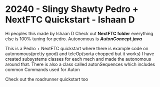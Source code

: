 # 20240 - Slingy Shawty Pedro + NextFTC Quickstart - Ishaan D
Hi peoples this made by Ishaan D
Check out **NextFTC folder** everything else is 100% tuning for pedro. Autonomous is ***AutonConcept.java***

This is a Pedro + NextFTC quickstart where there is example code on autonomous(pretty good) and teleOp(sorta chopped but it works)
I have created subsystems classes for each mech and made the autonomous around that. There is also a class called autonSequences which includes common Commands used for Auton


Check out the roadrunner quickstart too



